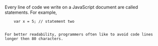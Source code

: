 Every line of code we write on a JavaScript document are called statements.
For example,
``` document.getElementById("demo").innerHTML = "Hello Dolly!"; // statement one
    var x = 5; // statement two


For better readability, programmers often like to avoid code lines longer then 80 characters.